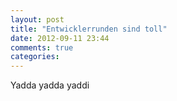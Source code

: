 ```yaml
---
layout: post
title: "Entwicklerrunden sind toll"
date: 2012-09-11 23:44
comments: true
categories: 
---
```


Yadda yadda yaddi
